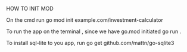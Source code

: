 HOW TO INIT MOD

On the cmd run 
 go mod init example.com/investment-calculator

To run the app on the terminal , since we have go.mod initiated
    go run .

To install sql-lite to you app, run 
    go get github.com/mattn/go-sqlite3